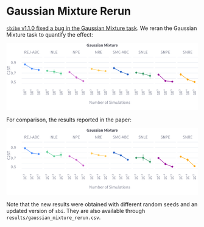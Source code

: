 # Gaussian Mixture Rerun

[`sbibm` v1.1.0 fixed a bug in the Gaussian Mixture task](https://github.com/sbi-benchmark/sbibm/releases/tag/v1.1.0). We reran the Gaussian Mixture task to quantify the effect:

![](https://raw.githubusercontent.com/sbi-benchmark/results/main/gaussian_mixture_rerun/figures/gaussian_mixture_rerun.png)

For comparison, the results reported in the paper:

![](https://raw.githubusercontent.com/sbi-benchmark/results/main/gaussian_mixture_rerun/figures/gaussian_mixture_paper.png)

Note that the new results were obtained with different random seeds and an updated version of `sbi`. They are also available through `results/gaussian_mixture_rerun.csv`.
